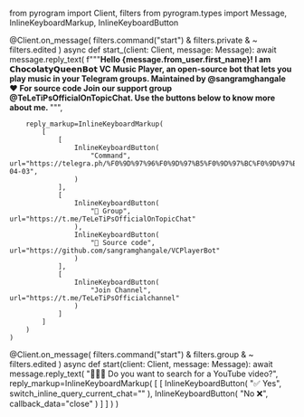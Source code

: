 from pyrogram import Client, filters
from pyrogram.types import Message, InlineKeyboardMarkup, InlineKeyboardButton



@Client.on_message(
    filters.command("start")
    & filters.private
    & ~ filters.edited
)
async def start_(client: Client, message: Message):
    await message.reply_text(
        f"""<b>Hello {message.from_user.first_name}!
I am 𝗖𝗵𝗼𝗰𝗼𝗹𝗮𝘁𝘆𝗤𝘂𝗲𝗲𝗻𝗕𝗼𝘁 VC Music Player, an open-source bot that lets you play music in your Telegram groups.
Maintained by @sangramghangale ❤
For source code Join our support group @TeLeTiPsOfficialOnTopicChat.
Use the buttons below to know more about me.
 </b>""",
      
       
        reply_markup=InlineKeyboardMarkup(
            [
                [
                    InlineKeyboardButton(
                        "Command", url="https://telegra.ph/%F0%9D%97%96%F0%9D%97%B5%F0%9D%97%BC%F0%9D%97%B0%F0%9D%97%BC%F0%9D%97%B9%F0%9D%97%AE%F0%9D%98%81%F0%9D%98%86%F0%9D%97%A4%F0%9D%98%82%F0%9D%97%B2%F0%9D%97%B2%F0%9D%97%BB%F0%9D%97%95%F0%9D%97%BC%F0%9D%98%81-04-03",
                    )
                ],
                [
                    InlineKeyboardButton(
                        "👥 Group", url="https://t.me/TeLeTiPsOfficialOnTopicChat"
                    ),
                    InlineKeyboardButton(
                        "💾 Source code", url="https://github.com/sangramghangale/VCPlayerBot"
                    )
                ],
                [
                    InlineKeyboardButton(
                        "Join Channel", url="https://t.me/TeLeTiPsOfficialchannel"
                    )
                ]
            ]
        )
    )

@Client.on_message(
    filters.command("start")
    & filters.group
    & ~ filters.edited
)
async def start(client: Client, message: Message):
    await message.reply_text(
        "💁🏻‍♂️ Do you want to search for a YouTube video?",
        reply_markup=InlineKeyboardMarkup(
            [
                [
                    InlineKeyboardButton(
                        "✅ Yes", switch_inline_query_current_chat=""
                    ),
                    InlineKeyboardButton(
                        "No ❌", callback_data="close"
                    )
                ]
            ]
        )
    )
